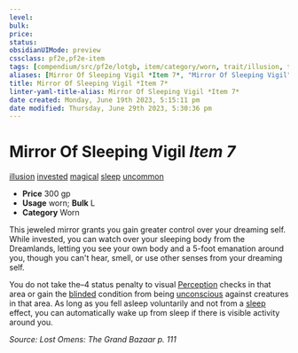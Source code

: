```yaml
---
level:
bulk:
price:
status:
obsidianUIMode: preview
cssclass: pf2e,pf2e-item
tags: [compendium/src/pf2e/lotgb, item/category/worn, trait/illusion, trait/invested, trait/magical, trait/sleep, trait/uncommon]
aliases: [Mirror Of Sleeping Vigil *Item 7*, "Mirror Of Sleeping Vigil"]
title: Mirror Of Sleeping Vigil *Item 7*
linter-yaml-title-alias: Mirror Of Sleeping Vigil *Item 7*
date created: Monday, June 19th 2023, 5:15:11 pm
date modified: Thursday, June 29th 2023, 5:30:36 pm
---
```


# Mirror Of Sleeping Vigil *Item 7*

[illusion](rules/traits/illusion.md) [invested](rules/traits/invested.md) [magical](rules/traits/magical.md) [sleep](rules/traits/sleep.md) [uncommon](rules/traits/uncommon.md)  

- **Price** 300 gp
- **Usage** worn; **Bulk** L
- **Category** Worn

This jeweled mirror grants you gain greater control over your dreaming self. While invested, you can watch over your sleeping body from the Dreamlands, letting you see your own body and a 5-foot emanation around you, though you can't hear, smell, or use other senses from your dreaming self.

You do not take the–4 status penalty to visual [Perception](compendium/skills.md#Perception) checks in that area or gain the [blinded](rules/conditions.md#Blinded) condition from being [unconscious](rules/conditions.md#Unconscious) against creatures in that area. As long as you fell asleep voluntarily and not from a [sleep](rules/traits/sleep.md) effect, you can automatically wake up from sleep if there is visible activity around you.

*Source: Lost Omens: The Grand Bazaar p. 111*
